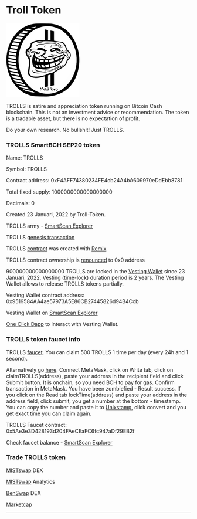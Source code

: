 # Troll Token

![TROLLS](img/logo200.png)

TROLLS is satire and appreciation token running on Bitcoin Cash blockchain. 
This is not an investment advice or recommendation. 
The token is a tradable asset, but there is no expectation of profit. 

Do your own research. No bullshit! Just TROLLS.

### TROLLS SmartBCH SEP20 token

Name: TROLLS

Symbol: TROLLS

Contract address: 0xF4AFF74380234FE4cb24A4bA609970eDdEbb8781

Total fixed supply: 1000000000000000000

Decimals: 0

Created 23 Januari, 2022 by Troll-Token.

TROLLS army - [SmartScan Explorer](https://www.smartscan.cash/address/0xF4AFF74380234FE4cb24A4bA609970eDdEbb8781)

TROLLS [genesis transaction](https://www.smartscan.cash/transaction/0x3cee9f1c688e287f78316cf432949c23ae6a84e4404dea44c1afad2390e3f280)

TROLLS [contract](https://github.com/troll-token/troll-token.github.io/blob/master/trolls/contracts/TROLLS.sol) was created with [Remix](https://remix.ethereum.org/)

TROLLS contract ownership is [renounced](https://www.smartscan.cash/transaction/) to 0x0 address

900000000000000000 TROLLS are locked in the [Vesting Wallet](https://github.com/troll-token/troll-token.github.io/blob/master/trolls/contracts/VestingWallet.sol) since 23 Januari, 2022. Vesting (time-lock) duration period is 2 years. The Vesting Wallet allows to release TROLLS tokens partially.

Vesting Wallet contract address: 0x9519584AA4ae57973A5E86CB27445826d94B4Ccb

Vesting Wallet on [SmartScan Explorer](https://www.smartscan.cash/address/0x9519584AA4ae57973A5E86CB27445826d94B4Ccb)

[One Click Dapp](https://oneclickdapp.com/) to interact with Vesting Wallet.

### TROLLS token faucet info

TROLLS [faucet](https://trollsfaucet.herokuapp.com). You can claim 500 TROLLS 1 time per day (every 24h and 1 second).

Alternatively go [here](https://oneclickdapp.com/). Connect MetaMask, click on Write tab, click on claimTROLLS(address), paste your address in the recipient field and click Submit button. It is onchain, so you need BCH to pay for gas. Confirm transaction in MetaMask. You have been zombiefied - Result success. If you click on the Read tab lockTime(address) and paste your address in the address field, click submit, you get a number at the bottom - timestamp. You can copy the number and paste it to [Unixstamp](https://www.unixtimestamp.com), click convert and you get exact time you can claim again.

TROLLS Faucet contract: 0x5Ae3e3D428193d204FAeCEaFC6fc947aDf29EB2f

Check faucet balance - [SmartScan Explorer](https://www.smartscan.cash/address/0x5Ae3e3D428193d204FAeCEaFC6fc947aDf29EB2f)

### Trade TROLLS token

[MISTswap](https://app.mistswap.fi/swap) DEX

[MISTswap](https://analytics.mistswap.fi/tokens/0xF4AFF74380234FE4cb24A4bA609970eDdEbb8781) Analytics

[BenSwap](https://dex.benswap.cash/#/swap) DEX

[Marketcap](https://www.marketcap.cash/token/TROLLS)

----------------------------------------------------------------------------------------------
